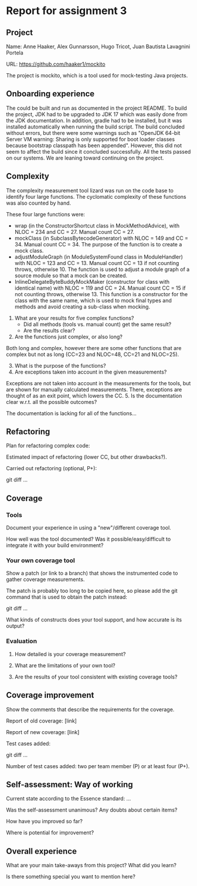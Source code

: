 # Report for assignment 3

## Project

Name: Anne Haaker, Alex Gunnarsson, Hugo Tricot, Juan Bautista Lavagnini Portela

URL: https://github.com/haaker1/mockito 

The project is mockito, which is a tool used for mock-testing Java projects.

## Onboarding experience

The could be built and run as documented in the project README. To build the project, JDK had to be upgraded to JDK 17 which was easily done from the JDK documentation. In addition, gradle had to be installed, but it was installed automatically when running the build script. The build concluded without errors, but there were some warnings such as "OpenJDK 64-bit Server VM warning: Sharing is only supported for boot loader classes because bootstrap classpath has been appended". However, this did not seem to affect the build since it concluded successfully. All the tests passed on our systems. We are leaning toward continuing on the project.

## Complexity

The complexity measurement tool lizard was run on the code base to identify four large functions. The cyclomatic complexity of these functions was also counted by hand. 

These four large functions were:
* wrap (in the ConstructorShortcut class in MockMethodAdvice), with NLOC = 234 and CC = 27. Manual count CC = 27. 
* mockClass (in SubclassBytecodeGenerator) with NLOC = 149 and CC = 34. Manual count CC = 34. The purpose of the function is to create a mock class.
* adjustModuleGraph (in ModuleSystemFound class in ModuleHandler) with NLOC = 123 and CC = 13. Manual count CC = 13 if not counting throws, otherwise 10. The function is used to adjust a module graph of a source module so that a mock can be created.
* InlineDelegateByteBuddyMockMaker (constructor for class with identical name) with NLOC = 119 and CC = 24. Manual count CC = 15 if not counting throws, otherwise 13. This function is a constructor for the class with the same name, which is used to mock final types and methods and avoid creating a sub-class when mocking.



1. What are your results for five complex functions?
   * Did all methods (tools vs. manual count) get the same result?
   * Are the results clear?
2. Are the functions just complex, or also long?

Both long and complex, however there are some other functions that are complex but not as long (CC=23 and NLOC=48, CC=21 and NLOC=25).

3. What is the purpose of the functions?
4. Are exceptions taken into account in the given measurements?

Exceptions are not taken into account in the measurements for the tools, but are shown for manually calculated measurements. There, exceptions are thought of as an exit point, which lowers the CC.
5. Is the documentation clear w.r.t. all the possible outcomes?

The documentation is lacking for all of the functions...

## Refactoring

Plan for refactoring complex code:

Estimated impact of refactoring (lower CC, but other drawbacks?).

Carried out refactoring (optional, P+):

git diff ...

## Coverage

### Tools

Document your experience in using a "new"/different coverage tool.

How well was the tool documented? Was it possible/easy/difficult to
integrate it with your build environment?

### Your own coverage tool

Show a patch (or link to a branch) that shows the instrumented code to
gather coverage measurements.

The patch is probably too long to be copied here, so please add
the git command that is used to obtain the patch instead:

git diff ...

What kinds of constructs does your tool support, and how accurate is
its output?

### Evaluation

1. How detailed is your coverage measurement?

2. What are the limitations of your own tool?

3. Are the results of your tool consistent with existing coverage tools?

## Coverage improvement

Show the comments that describe the requirements for the coverage.

Report of old coverage: [link]

Report of new coverage: [link]

Test cases added:

git diff ...

Number of test cases added: two per team member (P) or at least four (P+).

## Self-assessment: Way of working

Current state according to the Essence standard: ...

Was the self-assessment unanimous? Any doubts about certain items?

How have you improved so far?

Where is potential for improvement?

## Overall experience

What are your main take-aways from this project? What did you learn?

Is there something special you want to mention here?
